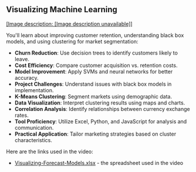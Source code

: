 ## Visualizing Machine Learning

[[Image description: [Image description unavailable]]](https://youtu.be/sORnCj52COw)

You'll learn about improving customer retention, understanding black box models, and using clustering for market segmentation:

- **Churn Reduction**: Use decision trees to identify customers likely to leave.
- **Cost Efficiency**: Compare customer acquisition vs. retention costs.
- **Model Improvement**: Apply SVMs and neural networks for better accuracy.
- **Project Challenges**: Understand issues with black box models in implementation.
- **K-Means Clustering**: Segment markets using demographic data.
- **Data Visualization**: Interpret clustering results using maps and charts.
- **Correlation Analysis**: Identify relationships between currency exchange rates.
- **Tool Proficiency**: Utilize Excel, Python, and JavaScript for analysis and communication.
- **Practical Application**: Tailor marketing strategies based on cluster characteristics.

Here are the links used in the video:

- [Visualizing-Forecast-Models.xlsx](https://docs.google.com/spreadsheets/d/1oJdwjOuZMfnWX3DKw47IuGPD7yUO8vgg/view) - the spreadsheet used in the video
